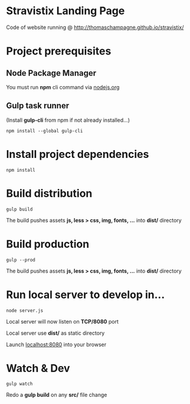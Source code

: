 Stravistix Landing Page
==========
Code of website running @ http://thomaschampagne.github.io/stravistix/

# Project prerequisites
## Node Package Manager
You must run **npm** cli command via [nodejs.org](https://nodejs.org)
## Gulp task runner
(Install **gulp-cli** from npm if not already installed...)
```
npm install --global gulp-cli
```

# Install project dependencies
```
npm install
```
# Build distribution
```
gulp build
```
The build pushes assets **js, less > css, img, fonts, ...** into **dist/** directory
# Build production
```
gulp --prod
```
The build pushes assets **js, less > css, img, fonts, ...** into **dist/** directory

# Run local server to develop in...
```
node server.js
```
Local server will now listen on **TCP/8080** port

Local server use **dist/** as static directory

Launch [localhost:8080](http://localhost:8080) into your browser

# Watch & Dev
```
gulp watch
```
Redo a **gulp build** on any **src/** file change
